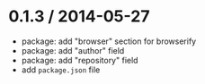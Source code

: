 
0.1.3 / 2014-05-27
==================

 * package: add "browser" section for browserify
 * package: add "author" field
 * package: add "repository" field
 * add `package.json` file
